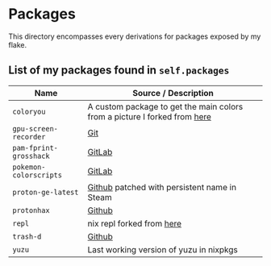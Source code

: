 # Packages

This directory encompasses every derivations for packages exposed by my flake.

## List of my packages found in `self.packages`

| Name                           | Source / Description |
| ------------------------------ | -------------------- |
| `coloryou`                     | A custom package to get the main colors from a picture I forked from [here](https://github.com/dharmx/vile/blob/7d486c128c7e553912673755f97b118aaab0193d/src/shell/playerctl.py#L2) |
| `gpu-screen-recorder`          | [Git](https://git.dec05eba.com/gpu-screen-recorder/about) |
| `pam-fprint-grosshack`         | [GitLab](https://gitlab.com/mishakmak/pam-fprint-grosshack) |
| `pokemon-colorscripts`         | [GitLab](https://gitlab.com/phoneybadger/pokemon-colorscripts) |
| `proton-ge-latest`             | [Github](https://github.com/GloriousEggroll/proton-ge-custom) patched with persistent name in Steam |
| `protonhax`                    | [Github](https://github.com/jcnils/protonhax) |
| `repl`                         | nix repl forked from [here](https://github.com/fufexan/dotfiles/blob/main/pkgs/repl/default.nix) |
| `trash-d`                      | [Github](https://github.com/rushsteve1/trash-d) |
| `yuzu`                         | Last working version of yuzu in nixpkgs |
